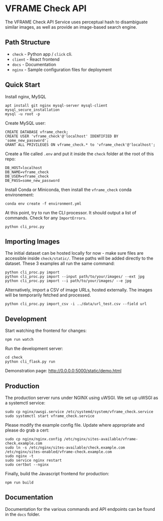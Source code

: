 # VFRAME Check API

The VFRAME Check API Service uses perceptual hash to disambiguate similar images, as well as provide an image-based search engine.

## Path Structure

- `check` - Python app / `click` cli.
- `client` - React frontend
- `docs` - Documentation
- `nginx` - Sample configuration files for deployment

## Quick Start


Install nginx, MySQL

```
apt install git nginx mysql-server mysql-client
mysql_secure_installation
mysql -u root -p
```


Create MySQL user:

```
CREATE DATABASE vframe_check;
CREATE USER 'vframe_check'@'localhost' IDENTIFIED BY 'some_new_password';
GRANT ALL PRIVILEGES ON vframe_check.* to 'vframe_check'@'localhost';
```

Create a file called `.env` and put it inside the `check` folder at the root of this repo:

```
DB_HOST=localhost
DB_NAME=vframe_check
DB_USER=vframe_check
DB_PASS=some_new_password
```

Install Conda or Miniconda, then install the `vframe_check` conda environement:

```
conda env create -f environment.yml
```

At this point, try to run the CLI processor. It should output a list of commands. Check for any `ImportErrors`.

```
python cli_proc.py
```


## Importing Images

The initial dataset can be hosted locally for now - make sure files are accessible inside `check/static/`.  These paths will be added directly to the dataset. These 3 examples all run the same command:

```
python cli_proc.py import
python cli_proc.py import --input path/to/your/images/ --ext jpg
python cli_proc.py import --i path/to/your/images/ --e jpg
```

Alternatively, import a CSV of image URLs, hosted externally.  The images will be temporarily fetched and processed.

```
python cli_proc.py import_csv -i ../data/url_test.csv --field url
```

## Development

Start watching the frontend for changes:

```
npm run watch
```

Run the development server:

```
cd check
python cli_flask.py run
```

Demonstration page: http://0.0.0.0:5000/static/demo.html

## Production

The production server runs under NGINX using uWSGI.  We set up uWSGI as a systemctl service:

```
sudo cp nginx/uwsgi.service /etc/systemd/system/vframe_check.service
sudo systemctl start vframe_check.service
```

Please modify the example config file.  Update where appropriate and please do grab a cert:

```
sudo cp nginx/nginx.config /etc/nginx/sites-available/vframe-check.example.com
sudo ln -s /etc/nginx/sites-available/check.example.com /etc/nginx/sites-enabled/vframe-check.example.com
sudo nginx -t
sudo service nginx restart
sudo certbot --nginx
```

Finally, build the Javascript frontend for production:

```
npm run build
```

## Documentation

Documentation for the various commands and API endpoints can be found in the `docs` folder.
